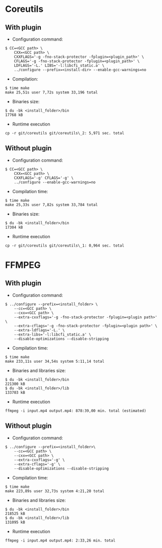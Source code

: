 # Coreutils
## With plugin
- Configuration command:
``` 
$ CC=<GCC path> \ 
    CXX=<GCC path> \
    CXXFLAGS='-g -fno-stack-protector -fplugin=<plugin_path>' \
    CFLAGS='-g -fno-stack-protector -fplugin=<plugin_path>' \
    LDFLAGS='-L.' LIBS='-l:libcfi_static.a' \
    ../configure --prefix=<install-dir> --enable-gcc-warnings=no
```

- Compilation:
```
$ time make
make 25,51s user 7,72s system 33,196 total
```
- Binaries size:
```
$ du -bk <install_folder>/bin
17768 kB
```
- Runtime execution
```
cp -r git/coreutils git/coreutils\_2: 5,971 sec. total 
```

## Without plugin
- Configuration command:
```
$ CC=<GCC path> \
    CXX=<GCC path> \
    CXXFLAGS='-g' CFLAGS='-g' \
    ../configure --enable-gcc-warnings=no
```
- Compilation time:
```
$ time make
make 25,33s user 7,82s system 33,784 total
```
- Binaries size:
```
$ du -bk <install_folder>/bin
17304 kB
```
- Runtime execution
```
cp -r git/coreutils git/coreutils\_1: 0,964 sec. total
```

# FFMPEG
## With plugin
- Configuration command:
```
$ ../configure --prefix=<install_folder> \
    --cc=<GCC path> \
    --cxx=<GCC path> \ 
    --extra-cxxflags='-g -fno-stack-protector -fplugin=<plugin path>' \ 
    --extra-cflags='-g -fno-stack-protector -fplugin=<plugin path>' \
    --extra-ldflags='-L.' \
    --extra-libs='-l:libcfi_static.a' \
    --disable-optimizations --disable-stripping
```
- Compilation time:
```
$ time make 
make 233,11s user 34,54s system 5:11,14 total
```
- Binaries and libraries size:
```
$ du -bk <install_folder>/bin
221300 kB
$ du -bk <install_folder>/lib
133703 kB
```
- Runtime execution
```
ffmpeg -i input.mp4 output.mp4: 878:39,00 min. total (estimated)
```

## Without plugin
- Configuration command:
```
$ ../configure --prefix=<install_folder>\
    --cc=<GCC path> \
    --cxx=<GCC path> \ 
    --extra-cxxflags='-g' \ 
    --extra-cflags='-g' \
    --disable-optimizations --disable-stripping
```
- Compilation time:
```
$ time make 
make 223,89s user 32,73s system 4:21,20 total
```
- Binaries and libraries size:
```
$ du -bk <install_folder>/bin
218525 kB
$ du -bk <install_folder>/lib
131095 kB
```
- Runtime execution
```
ffmpeg -i input.mp4 output.mp4: 2:33,26 min. total 
```
